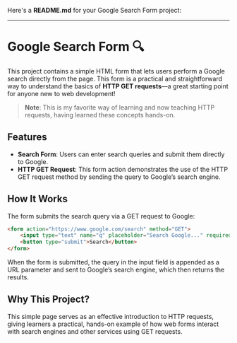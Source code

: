 Here's a **README.md** for your Google Search Form project:

---

# Google Search Form 🔍

This project contains a simple HTML form that lets users perform a Google search directly from the page. This form is a practical and straightforward way to understand the basics of **HTTP GET requests**—a great starting point for anyone new to web development!

> **Note**: This is my favorite way of learning and now teaching HTTP requests, having learned these concepts hands-on.

## Features

- **Search Form**: Users can enter search queries and submit them directly to Google.
- **HTTP GET Request**: This form action demonstrates the use of the HTTP GET request method by sending the query to Google’s search engine.

## How It Works

The form submits the search query via a GET request to Google:
```html
<form action="https://www.google.com/search" method="GET">
    <input type="text" name="q" placeholder="Search Google..." required>
    <button type="submit">Search</button>
</form>
```

When the form is submitted, the query in the input field is appended as a URL parameter and sent to Google’s search engine, which then returns the results.


## Why This Project?

This simple page serves as an effective introduction to HTTP requests, giving learners a practical, hands-on example of how web forms interact with search engines and other services using GET requests.
